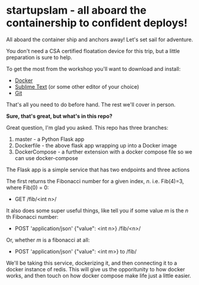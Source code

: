 # startupslam - all aboard the containership to confident deploys!

All aboard the container ship and anchors away! Let's set sail for adventure. 

You don't need a CSA certified floatation device for this trip, but a little preparation is sure to help.

To get the most from the workshop you'll want to download and install:
* [Docker](https://docs.docker.com/install/) 
* [Sublime Text](https://www.sublimetext.com/3) (or some other editor of your choice)
* [Git](https://git-scm.com/book/en/v2/Getting-Started-Installing-Git) 

That's all you need to do before hand. The rest we'll cover in person.

**Sure, that's great, but what's in this repo?**

Great question, I'm glad you asked. This repo has three branches:
1. master - a Python Flask app
2. Dockerfile - the above flask app wrapping up into a Docker image
3. DockerCompose - a further extension with a docker compose file so we can use docker-compose

The Flask app is a simple service that has two endpoints and three actions

The first returns the Fibonacci number for a given index, _n_. i.e. Fib(4)=3, where Fib(0) = 0:
* GET /fib/<int n\>/

It also does some super useful things, like tell you if some value _m_ is the _n_ th Fibonacci number:
* POST 'application/json' {"value": <int n\>} /fib/<n\>/

Or, whether _m_ is a fibonacci at all:

* POST 'application/json' {"value": <int m\>} to /fib/ 
 
 
We'll be taking this service, dockerizing it, and then connecting it to a docker instance of redis. This will give us the opporitunity to how docker works, and then touch on how docker compose make life just a little easier.
